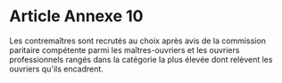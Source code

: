 # Article Annexe 10

Les contremaîtres sont recrutés au choix après avis de la commission paritaire compétente parmi les maîtres-ouvriers et les ouvriers professionnels rangés dans la catégorie la plus élevée dont relèvent les ouvriers qu'ils encadrent.
